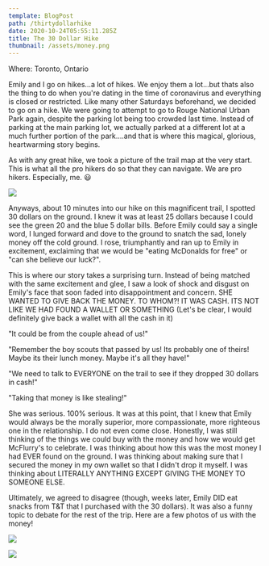 ```yaml
---
template: BlogPost
path: /thirtydollarhike
date: 2020-10-24T05:55:11.285Z
title: The 30 Dollar Hike
thumbnail: /assets/money.png
---
```

Where: Toronto, Ontario

Emily and I go on hikes...a lot of hikes.  We enjoy them a lot...but thats also the thing to do when you're dating in the time of coronavirus and everything is closed or restricted.  Like many other Saturdays beforehand, we decided to go on a hike.  We were going to attempt to go to Rouge National Urban Park again, despite the parking lot being too crowded last time.  Instead of parking at the main parking lot, we actually parked at a different lot at a much further portion of the park....and that is where this magical, glorious, heartwarming story begins.    

As with any great hike, we took a picture of the trail map at the very start.  This is what all the pro hikers do so that they can navigate.  We are pro hikers.  Especially, me. 😃

![](/assets/IMG_2633.jpeg)

Anyways, about 10 minutes into our hike on this magnificent trail, I spotted 30 dollars on the ground.  I knew it was at least 25 dollars because I could see the green 20 and the blue 5 dollar bills.  Before Emily could say a single word, I lunged forward and dove to the ground to snatch the sad, lonely money off the cold ground.  I rose, triumphantly and ran up to Emily in excitement, exclaiming that we would be "eating McDonalds for free" or "can she believe our luck?".  

This is where our story takes a surprising turn.  Instead of being matched with the same excitement and glee, I saw a look of shock and disgust on Emily's face that soon faded into disappointment and concern.  SHE WANTED TO GIVE BACK THE MONEY.  TO WHOM?!  IT WAS CASH.  ITS NOT LIKE WE HAD FOUND A WALLET OR SOMETHING (Let's be clear, I would definitely give back a wallet with all the cash in it)  

"It could be from the couple ahead of us!"

"Remember the boy scouts that passed by us! Its probably one of theirs! Maybe its their lunch money.  Maybe it's all they have!" 

"We need to talk to EVERYONE on the trail to see if they dropped 30 dollars in cash!"

"Taking that money is like stealing!"

She was serious.  100% serious.  It was at this point, that I knew that Emily would always be the morally superior, more compassionate, more righteous one in the relationship.  I do not even come close.  Honestly, I was still thinking of the things we could buy with the money and how we would get McFlurry's to celebrate.  I was thinking about how this was the most money I had EVER found on the ground.  I was thinking about making sure that I secured the money in my own wallet so that I didn't drop it myself.  I was thinking about LITERALLY ANYTHING EXCEPT GIVING THE MONEY TO SOMEONE ELSE.  

Ultimately, we agreed to disagree (though, weeks later, Emily DID eat snacks from T&T that I purchased with the 30 dollars).  It was also a funny topic to debate for the rest of the trip.  Here are a few photos of us with the money!

![](/assets/IMG_2640.jpeg)

![](/assets/IMG_2636.jpeg)
